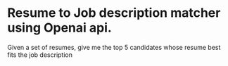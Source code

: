 # Resume to Job description matcher using Openai api.
Given a set of resumes, give me the top 5 candidates whose resume best fits the job description
